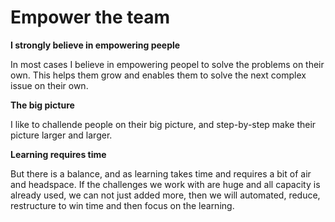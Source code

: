 # Empower the team

**I strongly believe in empowering peeple**

In most cases I believe in empowering peopel to solve the problems on their own. This helps them grow and enables them to solve the next complex issue on their own.

**The big picture**

I like to challende people on their big picture, and step-by-step make their picture larger and larger.

**Learning requires time**

But there is a balance, and as learning takes time and requires a bit of air and headspace. If the challenges we work with are huge and all capacity is already used, we can not just added more, then we will automated, reduce, restructure to win time and then focus on the learning.